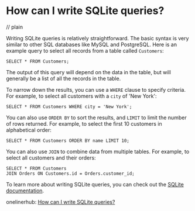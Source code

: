 # How can I write SQLite queries?
// plain

Writing SQLite queries is relatively straightforward. The basic syntax is very similar to other SQL databases like MySQL and PostgreSQL. Here is an example query to select all records from a table called `Customers`:

```
SELECT * FROM Customers;
```

The output of this query will depend on the data in the table, but will generally be a list of all the records in the table.

To narrow down the results, you can use a `WHERE` clause to specify criteria. For example, to select all customers with a `city` of 'New York':

```
SELECT * FROM Customers WHERE city = 'New York';
```

You can also use `ORDER BY` to sort the results, and `LIMIT` to limit the number of rows returned. For example, to select the first 10 customers in alphabetical order:

```
SELECT * FROM Customers ORDER BY name LIMIT 10;
```

You can also use `JOIN` to combine data from multiple tables. For example, to select all customers and their orders:

```
SELECT * FROM Customers
JOIN Orders ON Customers.id = Orders.customer_id;
```

To learn more about writing SQLite queries, you can check out the [SQLite documentation](https://www.sqlite.org/lang.html).

onelinerhub: [How can I write SQLite queries?](https://onelinerhub.com/sqlite/how-can-i-write-sqlite-queries)